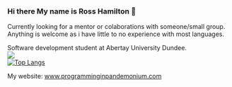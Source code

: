 ### Hi there My name is Ross Hamilton 👋

Currently looking for a mentor or colaborations with someone/small group. Anything is welcome as i have little to no experience with most languages. 


Software development student at Abertay University Dundee.   
<img src="https://github-readme-stats.vercel.app/api?username=lokenwow&theme=radical&include_all_commits=true&count_private=true&show_icons=true&hide_rank=false"/>  
[![Top Langs](https://github-readme-stats.vercel.app/api/top-langs/?username=Lokenwow&theme=radical&layout=compact)](https://github.com/anuraghazra/github-readme-stats)  

My website: www.programminginpandemonium.com

